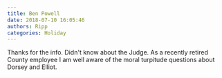 ```yaml
---
title: Ben Powell
date: 2018-07-10 16:05:46
authors: Ripp
categories: Holiday
---
```


 Thanks for the info. Didn't know about the Judge. As a recently retired County employee I am well aware of the moral turpitude questions about Dorsey and Elliot.